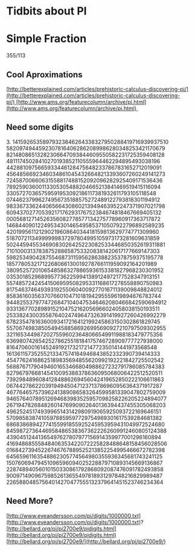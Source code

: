 # Tidbits about PI

# Simple Fraction

355/113

## Cool Aproximations

[http://betterexplained.com/articles/prehistoric-calculus-discovering-pi/](http://betterexplained.com/articles/prehistoric-calculus-discovering-pi/) [http://www.ams.org/featurecolumn/archive/pi.html](http://www.ams.org/featurecolumn/archive/pi.html) 

## Need some digits

3\. 14159265358979323846264338327950288419716939937510 58209749445923078164062862089986280348253421170679 82148086513282306647093844609550582231725359408128 48111745028410270193852110555964462294895493038196 44288109756659334461284756482337867831652712019091 45648566923460348610454326648213393607260249141273 72458700660631558817488152092096282925409171536436 78925903600113305305488204665213841469519415116094 33057270365759591953092186117381932611793105118548 07446237996274956735188575272489122793818301194912 98336733624406566430860213949463952247371907021798 60943702770539217176293176752384674818467669405132 00056812714526356082778577134275778960917363717872 14684409012249534301465495853710507922796892589235 42019956112129021960864034418159813629774771309960 51870721134999999837297804995105973173281609631859 50244594553469083026425223082533446850352619311881 71010003137838752886587533208381420617177669147303 59825349042875546873115956286388235378759375195778 18577805321712268066130019278766111959092164201989 38095257201065485863278865936153381827968230301952 03530185296899577362259941389124972177528347913151 55748572424541506959508295331168617278558890750983 81754637464939319255060400927701671139009848824012 85836160356370766010471018194295559619894676783744 94482553797747268471040475346462080466842590694912 93313677028989152104752162056966024058038150193511 25338243003558764024749647326391419927260426992279 67823547816360093417216412199245863150302861829745 55706749838505494588586926995690927210797509302955 32116534498720275596023648066549911988183479775356 63698074265425278625518184175746728909777727938000 81647060016145249192173217214772350141441973568548 16136115735255213347574184946843852332390739414333 45477624168625189835694855620992192221842725502542 56887671790494601653466804988627232791786085784383 82796797668145410095388378636095068006422512520511 73929848960841284886269456042419652850222106611863 06744278622039194945047123713786960956364371917287 46776465757396241389086583264599581339047802759009 94657640789512694683983525957098258226205224894077 26719478268482601476990902640136394437455305068203 49625245174939965143142980919065925093722169646151 57098583874105978859597729754989301617539284681382 68683868942774155991855925245953959431049972524680 84598727364469584865383673622262609912460805124388 43904512441365497627807977156914359977001296160894 41694868555848406353422072225828488648158456028506 01684273945226746767889525213852254995466672782398 64565961163548862305774564980355936345681743241125 15076069479451096596094025228879710893145669136867 22874894056010150330861792868092087476091782493858 90097149096759852613655497818931297848216829989487 22658804857564014270477555132379641451523746234364

## Need More?

[http://www.eveandersson.com/pi/digits/1000000.txt](http://www.eveandersson.com/pi/digits/1000000.txt)?  
[http://bellard.org/pi/pi2700e9/pidigits.html](http://bellard.org/pi/pi2700e9/pidigits.html)  
[http://bellard.org/pi/pi2700e9/](http://bellard.org/pi/pi2700e9/)
